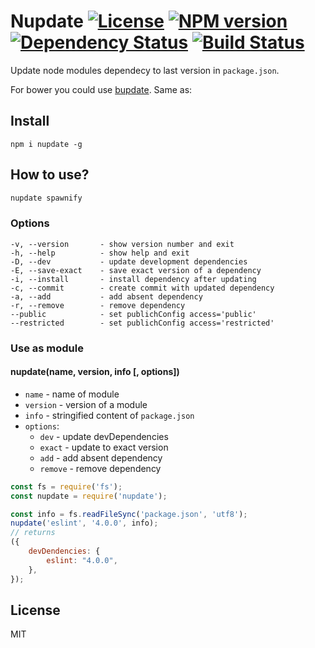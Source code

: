 # Nupdate [![License][LicenseIMGURL]][LicenseURL] [![NPM version][NPMIMGURL]][NPMURL] [![Dependency Status][DependencyStatusIMGURL]][DependencyStatusURL] [![Build Status][BuildStatusIMGURL]][BuildStatusURL]

Update node modules dependecy to last version in `package.json`.

For bower you could use [bupdate](https://github.com/coderaiser/bupdate "bupdate").
Same as:

## Install

```
npm i nupdate -g
```

## How to use?

```sh
nupdate spawnify
```

### Options

```
-v, --version       - show version number and exit
-h, --help          - show help and exit
-D, --dev           - update development dependencies
-E, --save-exact    - save exact version of a dependency
-i, --install       - install dependency after updating
-c, --commit        - create commit with updated dependency
-a, --add           - add absent dependency
-r, --remove        - remove dependency
--public            - set publichConfig access='public'
--restricted        - set publichConfig access='restricted'
```

### Use as module

#### nupdate(name, version, info \[, options])

- `name` - name of module
- `version` - version of a module
- `info` - stringified content of `package.json`
- `options`:
  - `dev` - update devDependencies
  - `exact` - update to exact version
  - `add` - add absent dependency
  - `remove` - remove dependency

```js
const fs = require('fs');
const nupdate = require('nupdate');

const info = fs.readFileSync('package.json', 'utf8');
nupdate('eslint', '4.0.0', info);
// returns
({
    devDendencies: {
        eslint: "4.0.0",
    },
});
```

## License

MIT

[NPMIMGURL]: https://img.shields.io/npm/v/nupdate.svg?style=flat

[BuildStatusIMGURL]: https://img.shields.io/travis/coderaiser/nupdate/master.svg?style=flat

[DependencyStatusIMGURL]: https://img.shields.io/david/coderaiser/nupdate.svg?style=flat

[LicenseIMGURL]: https://img.shields.io/badge/license-MIT-317BF9.svg?style=flat

[NPMURL]: https://npmjs.org/package/nupdate "npm"

[BuildStatusURL]: https://travis-ci.org/coderaiser/nupdate "Build Status"

[DependencyStatusURL]: https://david-dm.org/coderaiser/nupdate "Dependency Status"

[LicenseURL]: https://tldrlegal.com/license/mit-license "MIT License"
